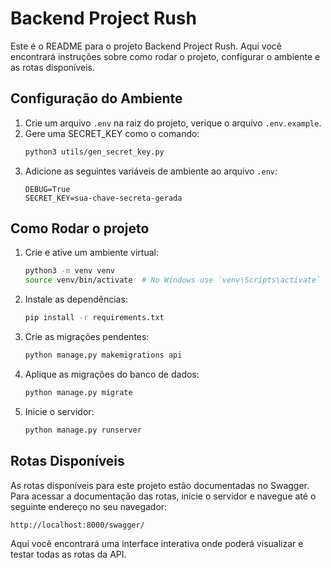# Backend Project Rush
Este é o README para o projeto Backend Project Rush. Aqui você encontrará instruções sobre como rodar o projeto, configurar o ambiente e as rotas disponíveis.

## Configuração do Ambiente

1. Crie um arquivo `.env` na raiz do projeto, verique o arquivo `.env.example`.
2. Gere uma SECRET_KEY como o comando:
    ```sh
    python3 utils/gen_secret_key.py
    ```
3. Adicione as seguintes variáveis de ambiente ao arquivo `.env`:
    ```env
    DEBUG=True
    SECRET_KEY=sua-chave-secreta-gerada
    ```

## Como Rodar o projeto

1. Crie e ative um ambiente virtual:
    ```sh
    python3 -m venv venv
    source venv/bin/activate  # No Windows use `venv\Scripts\activate`
    ```
2. Instale as dependências:
    ```sh
    pip install -r requirements.txt
    ```
3. Crie as migrações pendentes:
    ```sh
    python manage.py makemigrations api
    ```
4. Aplique as migrações do banco de dados:
    ```sh
    python manage.py migrate
    ```
5. Inicie o servidor:
    ```sh
    python manage.py runserver
    ```

## Rotas Disponíveis

As rotas disponíveis para este projeto estão documentadas no Swagger. Para acessar a documentação das rotas, inicie o servidor e navegue até o seguinte endereço no seu navegador:

```
http://localhost:8000/swagger/
```

Aqui você encontrará uma interface interativa onde poderá visualizar e testar todas as rotas da API.
